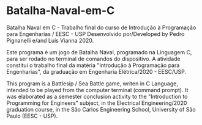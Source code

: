 # Batalha-Naval-em-C
Batalha Naval em C - Trabalho final do curso de Introdução à Programação para Engenharias / EESC - USP
Desenvolvido por/Developed by Pedro Pignanelli e/and Luís Vianna 2020.
  
 Este programa é um jogo de Batalha Naval, programado na Linguagem C, para ser rodado no terminal de comandos do dispositivo.
 A atividade constitui o trabalho final da matéria "Introdução à Programação para Engenharias", da graduação em Engenharia Elétrica/2020 - EESC/USP.
 
 This program is a Battlesip / Sea Battle game, writen in C Language, intended to be played from the computer terminal (command   prompt).
 It was elaborated as a semester conclusion activity to the "Introduction to Programming for Engineers" subject, in the Electrical Engineering/2020 graduation course, in the São Carlos Engineering School, University of São Paulo (EESC - USP).
